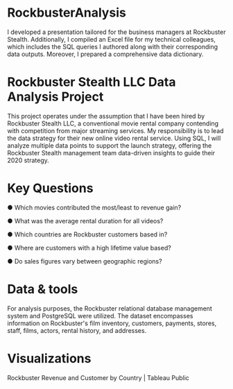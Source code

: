 # RockbusterAnalysis
I developed a presentation tailored for the business managers at Rockbuster Stealth. Additionally, I compiled an Excel file for my technical colleagues, which includes the SQL queries I authored along with their corresponding data outputs. Moreover, I prepared a comprehensive data dictionary.

# Rockbuster Stealth LLC Data Analysis Project
This project operates under the assumption that I have been hired by Rockbuster Stealth LLC, a conventional movie rental company contending with competition from major streaming services. My responsibility is to lead the data strategy for their new online video rental service. Using SQL, I will analyze multiple data points to support the launch strategy, offering the Rockbuster Stealth management team data-driven insights to guide their 2020 strategy.

# Key Questions 

● Which movies contributed the most/least to revenue gain?

● What was the average rental duration for all videos?

● Which countries are Rockbuster customers based in?

● Where are customers with a high lifetime value based?

● Do sales figures vary between geographic regions?

# Data & tools 
For analysis purposes, the Rockbuster relational database management system and PostgreSQL were utilized. The dataset encompasses information on Rockbuster's film inventory, customers, payments, stores, staff, films, actors, rental history, and addresses.

# Visualizations
Rockbuster Revenue and Customer by
Country | Tableau Public

